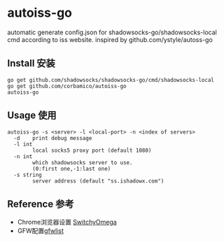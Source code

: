 # autoiss-go
automatic generate config.json for shadowsocks-go/shadowsocks-local cmd according to iss  website.
inspired by  github.com/ystyle/autoss-go

## Install 安装
```shell
go get github.com/shadowsocks/shadowsocks-go/cmd/shadowsocks-local
go get github.com/corbamico/autoiss-go
autoiss-go
```

## Usage  使用
```shell
autoiss-go -s <server> -l <local-port> -n <index of servers>
  -d    print debug message
  -l int
        local socks5 proxy port (default 1080)
  -n int
        which shadowsocks server to use.
        (0:first one,-1:last one)
  -s string
        server address (default "ss.ishadowx.com")
```

## Reference 参考
* Chrome浏览器设置 [SwitchyOmega](https://github.com/FelisCatus/SwitchyOmega/releases)
* GFW配置[gfwlist](https://github.com/gfwlist/gfwlist)
